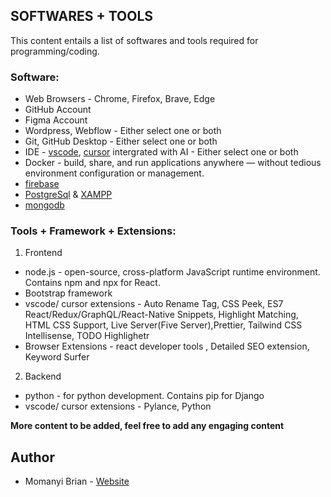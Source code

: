 ## SOFTWARES + TOOLS

This content entails a list of softwares and tools required for programming/coding.

### Software:

- Web Browsers - Chrome, Firefox, Brave, Edge
- GitHub Account
- Figma Account
- Wordpress, Webflow - Either select one or both
- Git, GitHub Desktop - Either select one or both
- IDE - [vscode](https://code.visualstudio.com/), [cursor](https://cursor.sh/) intergrated with AI - Either select one or both
- Docker - build, share, and run applications anywhere — without tedious environment configuration or management.
- [firebase](https://firebase.google.com/)
- [PostgreSql](https://www.postgresql.org/) & [XAMPP](https://www.apachefriends.org/download.html)
- [mongodb](https://www.mongodb.com/)

### Tools + Framework + Extensions:
1. Frontend
- node.js - open-source, cross-platform JavaScript runtime environment. Contains npm and npx for React.
- Bootstrap framework
- vscode/ cursor extensions - Auto Rename Tag, CSS Peek, ES7 React/Redux/GraphQL/React-Native Snippets, Highlight Matching, HTML CSS Support, Live Server(Five Server),Prettier, Tailwind CSS Intellisense, TODO Highlighetr
- Browser Extensions - react developer tools , Detailed SEO extension, Keyword Surfer

2. Backend
- python - for python development. Contains pip for Django
- vscode/ cursor extensions - Pylance, Python

**More content to be added, feel free to add any engaging content**

## Author

- Momanyi Brian - [Website](https://momanyi-brian-portfolio.vercel.app)